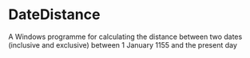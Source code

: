 # DateDistance
A Windows programme for calculating the distance between two dates (inclusive and exclusive) between 1 January 1155 and the present day
